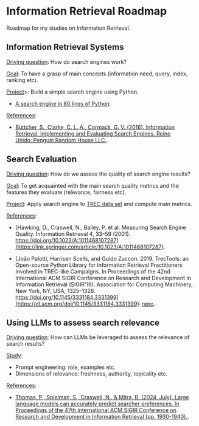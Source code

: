 # Information Retrieval Roadmap

Roadmap for my studies on Information Retrieval.

## Information Retrieval Systems

<u>Driving question</u>: How do search engines work?

<u>Goal</u>: To have a grasp of main concepts (information need, query, index, ranking etc).

<u>Project</u>>: Build a simple search engine using Python.

- [A search engine in 80 lines of Python](https://www.alexmolas.com/2024/02/05/a-search-engine-in-80-lines.html).

<u>References</u>: 

- [Büttcher, S., Clarke, C. L. A., Cormack, G. V. (2016). Information Retrieval: Implementing and Evaluating Search Engines. Reino Unido: Penguin Random House LLC.](https://www.google.com.br/books/edition/Information_Retrieval/2c3RCwAAQBAJ?hl=pt-BR&gbpv=0).

## Search Evaluation

<u>Driving question</u>: How do we assess the quality of search engine results?

<u>Goal</u>: To get acquainted with the main search quality metrics and the features they evaluate (relevance, fairness etc).

<u>Project</u>: Apply search engine to [TREC data set](https://trec.nist.gov/data.html) and compute main metrics.

<u>References</u>:

- [Hawking, D., Craswell, N., Bailey, P. et al. Measuring Search Engine Quality. Information Retrieval 4, 33–59 (2001). https://doi.org/10.1023/A:1011468107287](https://link.springer.com/article/10.1023/A:1011468107287).

- [João Palotti, Harrisen Scells, and Guido Zuccon. 2019. TrecTools: an Open-source Python Library for Information Retrieval Practitioners Involved in TREC-like Campaigns. In Proceedings of the 42nd International ACM SIGIR Conference on Research and Development in Information Retrieval (SIGIR'19). Association for Computing Machinery, New York, NY, USA, 1325–1328. https://doi.org/10.1145/3331184.3331399](https://dl.acm.org/doi/10.1145/3331184.3331399): [repo](https://github.com/joaopalotti/trectools).

## Using LLMs to assess search relevance

<u>Driving question</u>: How can LLMs be leveraged to assess the relevance of search results?

<u>Study</u>:

- Prompt engineering: role, examples etc.
- Dimensions of relevance: freshness, authority, topicality etc. 

<u>References</u>:

- [Thomas, P., Spielman, S., Craswell, N., & Mitra, B. (2024, July). Large language models can accurately predict searcher preferences. In Proceedings of the 47th International ACM SIGIR Conference on Research and Development in Information Retrieval (pp. 1930-1940).](https://dl.acm.org/doi/pdf/10.1145/3626772.3657707).



